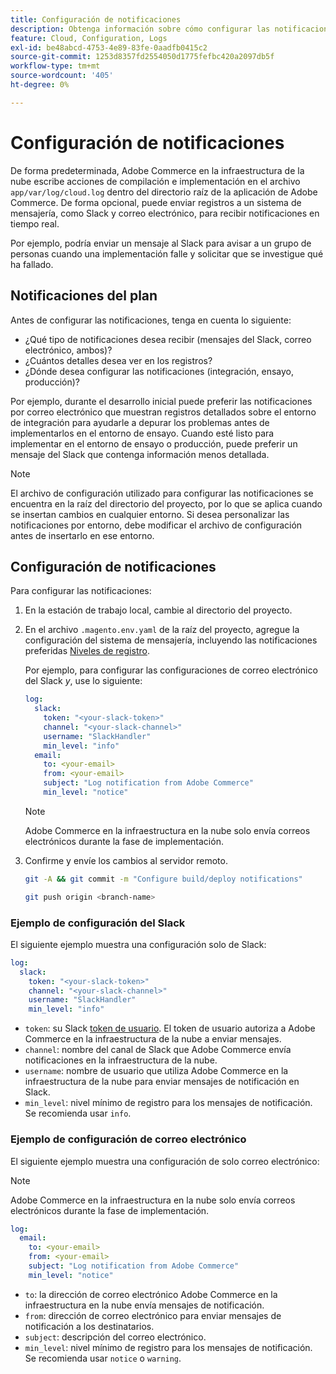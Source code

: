 ```yaml
---
title: Configuración de notificaciones
description: Obtenga información sobre cómo configurar las notificaciones para Adobe Commerce en entornos de infraestructura en la nube.
feature: Cloud, Configuration, Logs
exl-id: be48abcd-4753-4e89-83fe-0aadfb0415c2
source-git-commit: 1253d8357fd2554050d1775fefbc420a2097db5f
workflow-type: tm+mt
source-wordcount: '405'
ht-degree: 0%

---
```


# Configuración de notificaciones

De forma predeterminada, Adobe Commerce en la infraestructura de la nube escribe acciones de compilación e implementación en el archivo `app/var/log/cloud.log` dentro del directorio raíz de la aplicación de Adobe Commerce. De forma opcional, puede enviar registros a un sistema de mensajería, como Slack y correo electrónico, para recibir notificaciones en tiempo real.

Por ejemplo, podría enviar un mensaje al Slack para avisar a un grupo de personas cuando una implementación falle y solicitar que se investigue qué ha fallado.

## Notificaciones del plan

Antes de configurar las notificaciones, tenga en cuenta lo siguiente:

- ¿Qué tipo de notificaciones desea recibir (mensajes del Slack, correo electrónico, ambos)?
- ¿Cuántos detalles desea ver en los registros?
- ¿Dónde desea configurar las notificaciones (integración, ensayo, producción)?

Por ejemplo, durante el desarrollo inicial puede preferir las notificaciones por correo electrónico que muestran registros detallados sobre el entorno de integración para ayudarle a depurar los problemas antes de implementarlos en el entorno de ensayo. Cuando esté listo para implementar en el entorno de ensayo o producción, puede preferir un mensaje del Slack que contenga información menos detallada.

>[!NOTE]
>
>El archivo de configuración utilizado para configurar las notificaciones se encuentra en la raíz del directorio del proyecto, por lo que se aplica cuando se insertan cambios en cualquier entorno. Si desea personalizar las notificaciones por entorno, debe modificar el archivo de configuración antes de insertarlo en ese entorno.

## Configuración de notificaciones

Para configurar las notificaciones:

1. En la estación de trabajo local, cambie al directorio del proyecto.
1. En el archivo `.magento.env.yaml` de la raíz del proyecto, agregue la configuración del sistema de mensajería, incluyendo las notificaciones preferidas [Niveles de registro](log-handlers.md#log-levels).

   Por ejemplo, para configurar las configuraciones de correo electrónico del Slack _y_, use lo siguiente:

   ```yaml
   log:
     slack:
       token: "<your-slack-token>"
       channel: "<your-slack-channel>"
       username: "SlackHandler"
       min_level: "info"
     email:
       to: <your-email>
       from: <your-email>
       subject: "Log notification from Adobe Commerce"
       min_level: "notice"
   ```

   >[!NOTE]
   >
   >Adobe Commerce en la infraestructura en la nube solo envía correos electrónicos durante la fase de implementación.

1. Confirme y envíe los cambios al servidor remoto.

   ```bash
   git -A && git commit -m "Configure build/deploy notifications"
   ```

   ```bash
   git push origin <branch-name>
   ```

### Ejemplo de configuración del Slack

El siguiente ejemplo muestra una configuración solo de Slack:

```yaml
log:
  slack:
    token: "<your-slack-token>"
    channel: "<your-slack-channel>"
    username: "SlackHandler"
    min_level: "info"
```

- `token`: su Slack [token de usuario](https://api.slack.com/docs/token-types#user). El token de usuario autoriza a Adobe Commerce en la infraestructura de la nube a enviar mensajes.
- `channel`: nombre del canal de Slack que Adobe Commerce envía notificaciones en la infraestructura de la nube.
- `username`: nombre de usuario que utiliza Adobe Commerce en la infraestructura de la nube para enviar mensajes de notificación en Slack.
- `min_level`: nivel mínimo de registro para los mensajes de notificación. Se recomienda usar `info`.

### Ejemplo de configuración de correo electrónico

El siguiente ejemplo muestra una configuración de solo correo electrónico:

>[!NOTE]
>
>Adobe Commerce en la infraestructura en la nube solo envía correos electrónicos durante la fase de implementación.

```yaml
log:
  email:
    to: <your-email>
    from: <your-email>
    subject: "Log notification from Adobe Commerce"
    min_level: "notice"
```

- `to`: la dirección de correo electrónico Adobe Commerce en la infraestructura en la nube envía mensajes de notificación.
- `from`: dirección de correo electrónico para enviar mensajes de notificación a los destinatarios.
- `subject`: descripción del correo electrónico.
- `min_level`: nivel mínimo de registro para los mensajes de notificación. Se recomienda usar `notice` o `warning`.
